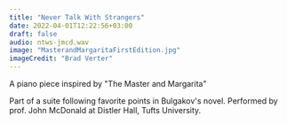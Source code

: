 ```yaml
---
title: "Never Talk With Strangers"
date: 2022-04-01T12:22:56+03:00
draft: false
audio: ntws-jmcd.wav
image: "MasterandMargaritaFirstEdition.jpg"
imageCredit: "Brad Verter"
---
```

A piano piece inspired by "The Master and Margarita"
<!--more-->
Part of a suite following favorite points in Bulgakov's novel.
Performed by prof. John McDonald at Distler Hall, Tufts University.


